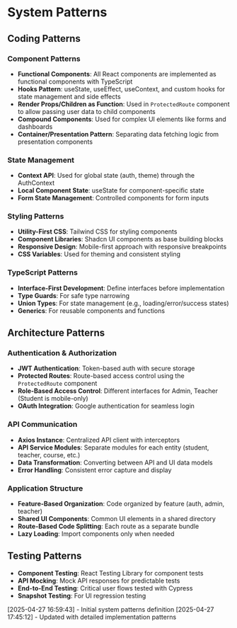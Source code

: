 # System Patterns

## Coding Patterns

### Component Patterns
- **Functional Components**: All React components are implemented as functional components with TypeScript
- **Hooks Pattern**: useState, useEffect, useContext, and custom hooks for state management and side effects
- **Render Props/Children as Function**: Used in `ProtectedRoute` component to allow passing user data to child components
- **Compound Components**: Used for complex UI elements like forms and dashboards
- **Container/Presentation Pattern**: Separating data fetching logic from presentation components

### State Management
- **Context API**: Used for global state (auth, theme) through the AuthContext
- **Local Component State**: useState for component-specific state
- **Form State Management**: Controlled components for form inputs

### Styling Patterns
- **Utility-First CSS**: Tailwind CSS for styling components
- **Component Libraries**: Shadcn UI components as base building blocks
- **Responsive Design**: Mobile-first approach with responsive breakpoints
- **CSS Variables**: Used for theming and consistent styling

### TypeScript Patterns
- **Interface-First Development**: Define interfaces before implementation
- **Type Guards**: For safe type narrowing
- **Union Types**: For state management (e.g., loading/error/success states)
- **Generics**: For reusable components and functions

## Architecture Patterns

### Authentication & Authorization
- **JWT Authentication**: Token-based auth with secure storage
- **Protected Routes**: Route-based access control using the `ProtectedRoute` component
- **Role-Based Access Control**: Different interfaces for Admin, Teacher (Student is mobile-only)
- **OAuth Integration**: Google authentication for seamless login

### API Communication
- **Axios Instance**: Centralized API client with interceptors
- **API Service Modules**: Separate modules for each entity (student, teacher, course, etc.)
- **Data Transformation**: Converting between API and UI data models
- **Error Handling**: Consistent error capture and display

### Application Structure
- **Feature-Based Organization**: Code organized by feature (auth, admin, teacher)
- **Shared UI Components**: Common UI elements in a shared directory
- **Route-Based Code Splitting**: Each route as a separate bundle
- **Lazy Loading**: Import components only when needed

## Testing Patterns
- **Component Testing**: React Testing Library for component tests
- **API Mocking**: Mock API responses for predictable tests
- **End-to-End Testing**: Critical user flows tested with Cypress
- **Snapshot Testing**: For UI regression testing

[2025-04-27 16:59:43] - Initial system patterns definition
[2025-04-27 17:45:12] - Updated with detailed implementation patterns
